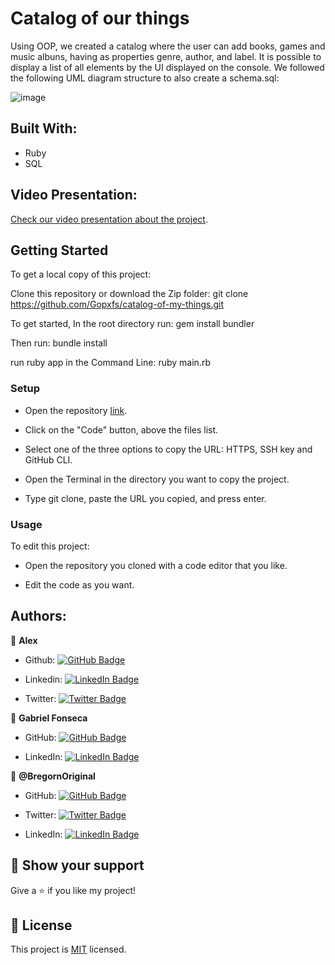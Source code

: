 # Catalog of our things
Using OOP, we created a catalog where the user can add books, games and music albuns, having as properties genre, author, and label. It is possible to display a list of all elements by the UI displayed on the console. We followed the following UML diagram structure to also create a schema.sql:

![image](https://user-images.githubusercontent.com/42799579/188950909-66f7bb00-dc45-47e8-8457-cf5669716c8d.png)

## Built With:

- Ruby
- SQL

## Video Presentation:
[Check our video presentation about the project](https://drive.google.com/file/d/1JNt88GczT7MJ81UHPq71Oq4qXjrkJk5_/view).

## Getting Started
To get a local copy of this project:

Clone this repository or download the Zip folder:
git clone https://github.com/Gopxfs/catalog-of-my-things.git

To get started, In the root directory run:
gem install bundler

Then run:
bundle install

run ruby app in the Command Line:
ruby main.rb

### Setup

- Open the repository [link](https://github.com/Gopxfs/catalog-of-my-things).

- Click on the "Code" button, above the files list.

- Select one of the three options to copy the URL: HTTPS, SSH key and GitHub CLI.

- Open the Terminal in the directory you want to copy the project.

- Type git clone, paste the URL you copied, and press enter.

### Usage

To edit this project:

- Open the repository you cloned with a code editor that you like.

- Edit the code as you want.

## Authors:

👤 **Alex**

- Github: [![GitHub Badge](https://img.shields.io/badge/-masangana-white?logo=GitHub&logoColor=181717&style=plastic)](https://github.com/masangana)

- Linkedin: [![LinkedIn Badge](https://img.shields.io/badge/-Alex-white?logo=LinkedIn&logoColor=1DA1F2&style=plastic)](https://www.linkedin.com/in/alex-masangana/)

- Twitter: [![Twitter Badge](https://img.shields.io/badge/-AlexMasangana-white?logo=Twitter&logoColor=1DA1F2&style=plastic)](https://twitter.com/@https://twitter.com/Alexmasangana)


👤 **Gabriel Fonseca**

- GitHub: [![GitHub Badge](https://img.shields.io/badge/-Gopxfs-white?logo=GitHub&logoColor=181717&style=plastic)](https://github.com/Gopxfs)

- LinkedIn: [![LinkedIn Badge](https://img.shields.io/badge/-GabrielFonseca-white?logo=LinkedIn&logoColor=1DA1F2&style=plastic)](https://www.linkedin.com/in/gabriel-fonseca-sales/)

👤 **@BregornOriginal**

- GitHub: [![GitHub Badge](https://img.shields.io/badge/-BregornOriginal-white?logo=GitHub&logoColor=181717&style=plastic)](https://github.com/BregornOriginal)

- Twitter: [![Twitter Badge](https://img.shields.io/badge/-Bregorn-white?logo=Twitter&logoColor=1DA1F2&style=plastic)](https://twitter.com/Bregorn)

- LinkedIn: [![LinkedIn Badge](https://img.shields.io/badge/-JulioGagliardi-white?logo=LinkedIn&logoColor=1DA1F2&style=plastic)](https://www.linkedin.com/in/julio-gagliardi/)

## :star2: Show your support

Give a :star: if you like my project!

## :pencil: License

This project is [MIT](https://github.com/Gopxfs/catalog-of-my-things/blob/main/LICENSE) licensed.
